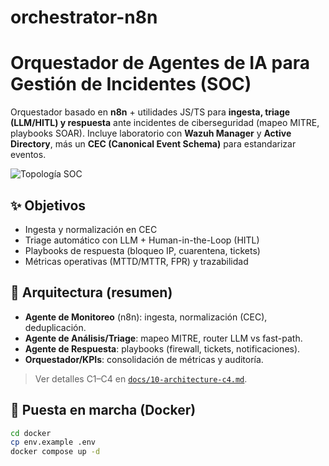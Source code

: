 # orchestrator-n8n

# Orquestador de Agentes de IA para Gestión de Incidentes (SOC)

Orquestador basado en **n8n** + utilidades JS/TS para **ingesta, triage (LLM/HITL) y respuesta** ante incidentes de ciberseguridad (mapeo MITRE, playbooks SOAR). Incluye laboratorio con **Wazuh Manager** y **Active Directory**, más un **CEC (Canonical Event Schema)** para estandarizar eventos.

![Topología SOC](./docs/Diagrama%20de%20seguridad%20de%20red%282%29.png)


## ✨ Objetivos
- Ingesta y normalización en CEC
- Triage automático con LLM + Human-in-the-Loop (HITL)
- Playbooks de respuesta (bloqueo IP, cuarentena, tickets)
- Métricas operativas (MTTD/MTTR, FPR) y trazabilidad

## 🧱 Arquitectura (resumen)
- **Agente de Monitoreo** (n8n): ingesta, normalización (CEC), deduplicación.
- **Agente de Análisis/Triage**: mapeo MITRE, router LLM vs fast-path.
- **Agente de Respuesta**: playbooks (firewall, tickets, notificaciones).
- **Orquestador/KPIs**: consolidación de métricas y auditoría.

> Ver detalles C1–C4 en [`docs/10-architecture-c4.md`](docs/10-architecture-c4.md).

## 🚀 Puesta en marcha (Docker)
```bash
cd docker
cp env.example .env
docker compose up -d
